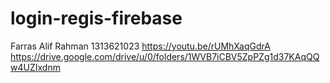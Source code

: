 # login-regis-firebase
Farras Alif Rahman
1313621023
https://youtu.be/rUMhXaqGdrA
https://drive.google.com/drive/u/0/folders/1WVB7iCBV5ZpPZg1d37KAqQQw4UZIxdnm
